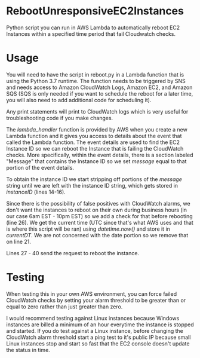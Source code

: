 # RebootUnresponsiveEC2Instances
Python script you can run in AWS Lambda to automatically reboot EC2 Instances within a specified time period that fail Cloudwatch checks.

# Usage
You will need to have the script in reboot.py in a Lambda function that is using the Python 3.7 runtime. The function needs to be triggered by SNS and needs access to Amazon CloudWatch Logs, Amazon EC2, and Amazon SQS (SQS is only needed if you want to schedule the reboot for a later time, you will also need to add additional code for scheduling it).

Any print statements will print to CloudWatch logs which is very useful for troubleshooting code if you make changes.

The *lambda_handler* function is provided by AWS when you create a new Lambda function and it gives you access to details about the event that called the Lambda function. The event details are used to find the EC2 Instance ID so we can reboot the Instance that is failing the CloudWatch checks. More specifically, within the event details, there is a section labeled "Message" that contains the Instance ID so we set *message* equal to that portion of the event details.

To obtain the instance ID we start stripping off portions of the *message* string until we are left with the instance ID string, which gets stored in *instanceID* (lines 14-16).

Since there is the possibility of false positives with CloudWatch alarms, we don't want the instances to reboot on their own during business hours (in our case 6am EST - 10pm EST) so we add a check for that before rebooting (line 26). We get the current time (UTC since that's what AWS uses and that is where this script will be ran) using *datetime.now()* and store it in *currentDT*. We are not concerned with the date portion so we remove that on line 21.

Lines 27 - 40 send the request to reboot the instance.

# Testing
When testing this in your own AWS environment, you can force failed CloudWatch checks by setting your alarm threshold to be greater than or equal to zero rather than just greater than zero.

I would recommend testing against Linux instances because Windows instances are billed a minimum of an hour everytime the instance is stopped and started. If you do test against a Linux instance, before changing the CloudWatch alarm threshold start a ping test to it's public IP because small Linux instances stop and start so fast that the EC2 console doesn't update the status in time.
